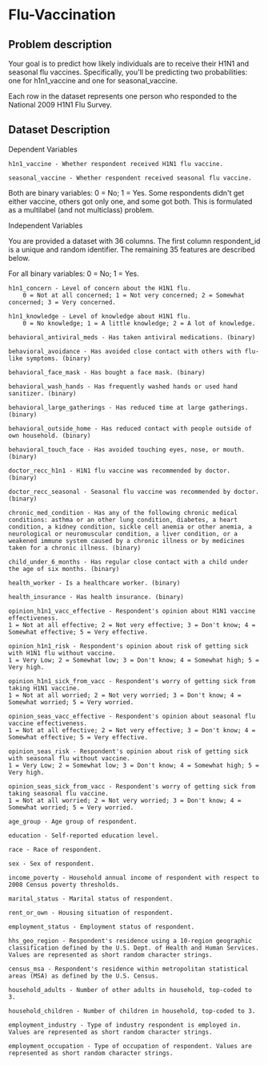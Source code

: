 # Flu-Vaccination

## Problem description

Your goal is to predict how likely individuals are to receive their H1N1 and seasonal flu vaccines. Specifically, you'll be predicting two probabilities: one for h1n1_vaccine and one for seasonal_vaccine.

Each row in the dataset represents one person who responded to the National 2009 H1N1 Flu Survey.

## Dataset Description

Dependent Variables

    h1n1_vaccine - Whether respondent received H1N1 flu vaccine.
    
    seasonal_vaccine - Whether respondent received seasonal flu vaccine.
Both are binary variables: 0 = No; 1 = Yes. Some respondents didn't get either vaccine, others got only one, and some got both. This is formulated as a multilabel (and not multiclass) problem.

Independent Variables

You are provided a dataset with 36 columns. The first column respondent_id is a unique and random identifier. The remaining 35 features are described below.

For all binary variables: 0 = No; 1 = Yes.

    h1n1_concern - Level of concern about the H1N1 flu.
        0 = Not at all concerned; 1 = Not very concerned; 2 = Somewhat concerned; 3 = Very concerned.
        
    h1n1_knowledge - Level of knowledge about H1N1 flu.
        0 = No knowledge; 1 = A little knowledge; 2 = A lot of knowledge.
        
    behavioral_antiviral_meds - Has taken antiviral medications. (binary)
    
    behavioral_avoidance - Has avoided close contact with others with flu-like symptoms. (binary)
    
    behavioral_face_mask - Has bought a face mask. (binary)
    
    behavioral_wash_hands - Has frequently washed hands or used hand sanitizer. (binary)
    
    behavioral_large_gatherings - Has reduced time at large gatherings. (binary)
    
    behavioral_outside_home - Has reduced contact with people outside of own household. (binary)
    
    behavioral_touch_face - Has avoided touching eyes, nose, or mouth. (binary)
    
    doctor_recc_h1n1 - H1N1 flu vaccine was recommended by doctor. (binary)
    
    doctor_recc_seasonal - Seasonal flu vaccine was recommended by doctor. (binary)
    
    chronic_med_condition - Has any of the following chronic medical conditions: asthma or an other lung condition, diabetes, a heart condition, a kidney condition, sickle cell anemia or other anemia, a neurological or neuromuscular condition, a liver condition, or a weakened immune system caused by a chronic illness or by medicines taken for a chronic illness. (binary)
    
    child_under_6_months - Has regular close contact with a child under the age of six months. (binary)
    
    health_worker - Is a healthcare worker. (binary)
    
    health_insurance - Has health insurance. (binary)
    
    opinion_h1n1_vacc_effective - Respondent's opinion about H1N1 vaccine effectiveness.
    1 = Not at all effective; 2 = Not very effective; 3 = Don't know; 4 = Somewhat effective; 5 = Very effective.
    
    opinion_h1n1_risk - Respondent's opinion about risk of getting sick with H1N1 flu without vaccine.
    1 = Very Low; 2 = Somewhat low; 3 = Don't know; 4 = Somewhat high; 5 = Very high.
    
    opinion_h1n1_sick_from_vacc - Respondent's worry of getting sick from taking H1N1 vaccine.
    1 = Not at all worried; 2 = Not very worried; 3 = Don't know; 4 = Somewhat worried; 5 = Very worried.
    
    opinion_seas_vacc_effective - Respondent's opinion about seasonal flu vaccine effectiveness.
    1 = Not at all effective; 2 = Not very effective; 3 = Don't know; 4 = Somewhat effective; 5 = Very effective.
    
    opinion_seas_risk - Respondent's opinion about risk of getting sick with seasonal flu without vaccine.
    1 = Very Low; 2 = Somewhat low; 3 = Don't know; 4 = Somewhat high; 5 = Very high.
    
    opinion_seas_sick_from_vacc - Respondent's worry of getting sick from taking seasonal flu vaccine.
    1 = Not at all worried; 2 = Not very worried; 3 = Don't know; 4 = Somewhat worried; 5 = Very worried.
    
    age_group - Age group of respondent.
    
    education - Self-reported education level.
    
    race - Race of respondent.
    
    sex - Sex of respondent.
    
    income_poverty - Household annual income of respondent with respect to 2008 Census poverty thresholds.
    
    marital_status - Marital status of respondent.
    
    rent_or_own - Housing situation of respondent.
    
    employment_status - Employment status of respondent.
    
    hhs_geo_region - Respondent's residence using a 10-region geographic classification defined by the U.S. Dept. of Health and Human Services. Values are represented as short random character strings.
    
    census_msa - Respondent's residence within metropolitan statistical areas (MSA) as defined by the U.S. Census.
    
    household_adults - Number of other adults in household, top-coded to 3.
    
    household_children - Number of children in household, top-coded to 3.
    
    employment_industry - Type of industry respondent is employed in. Values are represented as short random character strings.
    
    employment_occupation - Type of occupation of respondent. Values are represented as short random character strings.
